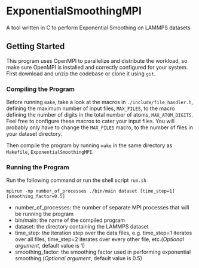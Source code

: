 # ExponentialSmoothingMPI

A tool written in C to perform Exponential Smoothing on LAMMPS datasets

## Getting Started

This program uses OpenMPI to parallelize and distribute the workload, so make sure OpenMPI is installed and correctly configured for your system. First download and unzip the codebase or clone it using `git`.

### Compiling the Program
Before running `make`, take a look at the macros in `./include/file_handler.h`, defining the maximum number of input files, `MAX_FILES`, to the macro defining the number of digits in the total number of atoms, `MAX_ATOM_DIGITS`. Feel free to configure these macros to cater your input files. You will probably only have to change the `MAX_FILES` macro, to the number of files in your dataset directory.

Then compile the program by running `make` in the same directory as `Makefile`, `ExponentialSmoothingMPI`.

### Running the Program
Run the following command or run the shell script `run.sh`
```
mpirun -np number_of_processes ./bin/main dataset [time_step=1] [smoothing_factor=0.5]
```
- number_of_processes: the number of separate MPI processes that will be running the program
- bin/main: the name of the compiled program
- dataset: the directory containing the LAMMPS dataset
- time_step: the iteration step over the data files, e.g. time_step=1 iterates over all files, time_step=2 iterates over every other file, etc.(*Optional argument*, default value is 1)
- smoothing_factor: the smoothing factor used in performing exponential smoothing (*Optional argument*, default value is 0.5)